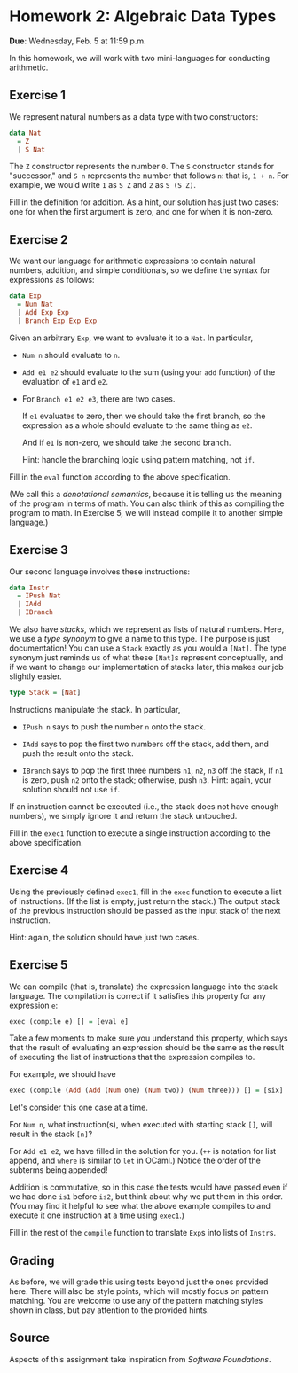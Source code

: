 # Homework 2: Algebraic Data Types

**Due**: Wednesday, Feb. 5 at 11:59 p.m.

In this homework, we will work with two mini-languages for conducting arithmetic.

## Exercise 1

We represent natural numbers as a data type with two constructors:

```Haskell
data Nat
  = Z
  | S Nat
```

The `Z` constructor represents the number `0`. The `S` constructor stands for
"successor," and `S n` represents the number that follows `n`: that is, `1 + n`.
For example, we would write `1` as `S Z` and `2` as `S (S Z)`.

Fill in the definition for addition. As a hint, our solution has just two cases:
one for when the first argument is zero, and one for when it is non-zero.

## Exercise 2

We want our language for arithmetic expressions to contain natural numbers,
addition, and simple conditionals, so we define the syntax for expressions
as follows:

```Haskell
data Exp
  = Num Nat
  | Add Exp Exp
  | Branch Exp Exp Exp
```

Given an arbitrary `Exp`, we want to evaluate it to a `Nat`. In particular,

-   `Num n` should evaluate to `n`.

-   `Add e1 e2` should evaluate to the sum
    (using your `add` function) of the evaluation of `e1` and `e2`.

-   For `Branch e1 e2 e3`, there are two cases.

    If `e1` evaluates to zero, then we should take the first branch, so the
    expression as a whole should evaluate to the same thing as `e2`.

    And if `e1` is non-zero, we should take the second branch.

    Hint: handle the branching logic using pattern matching, not `if`.

Fill in the `eval` function according to the above specification.

(We call this a _denotational semantics_, because it is telling us the
meaning of the program in terms of math. You can also think of this as
compiling the program to math. In Exercise 5, we will instead compile
it to another simple language.)

## Exercise 3

Our second language involves these instructions:

```Haskell
data Instr
  = IPush Nat
  | IAdd
  | IBranch
```

We also have _stacks_, which we represent as lists of natural numbers. Here, we
use a _type synonym_ to give a name to this type. The purpose is just
documentation! You can use a `Stack` exactly as you would a `[Nat]`.
The type synonym just reminds us of what these `[Nat]`s represent conceptually,
and if we want to change our implementation of stacks later, this makes our job
slightly easier.

```Haskell
type Stack = [Nat]
```

Instructions manipulate the stack. In particular,

- `IPush n` says to push the number `n` onto the stack.

- `IAdd` says to pop the first two numbers off the stack, add them, and push the
  result onto the stack.

- `IBranch` says to pop the first three numbers `n1`, `n2`, `n3` off the stack,
  If `n1` is zero, push `n2` onto the stack; otherwise, push `n3`.
  Hint: again, your solution should not use `if`.

If an instruction cannot be executed (i.e., the stack does not have enough
numbers), we simply ignore it and return the stack untouched.

Fill in the `exec1` function to execute a single instruction according to the
above specification.

## Exercise 4

Using the previously defined `exec1`, fill in the `exec` function to execute a
list of instructions. (If the list is empty, just return the stack.)
The output stack of the previous instruction should be
passed as the input stack of the next instruction.

Hint: again, the solution should have just two cases.

## Exercise 5

We can compile (that is, translate) the expression language into the stack
language. The compilation is correct if it satisfies this property for any
expression `e`:

```Haskell
exec (compile e) [] = [eval e]
```

Take a few moments to make sure you understand this property, which says that
the result of evaluating an expression should be the same as the result of
executing the list of instructions that the expression compiles to.

For example, we should have

```Haskell
exec (compile (Add (Add (Num one) (Num two)) (Num three))) [] = [six]
```

Let's consider this one case at a time.

For `Num n`, what instruction(s), when executed with starting stack `[]`,
will result in the stack `[n]`?

For `Add e1 e2`, we have filled in the solution for you.
(`++` is notation for list append, and `where` is similar to `let` in OCaml.)
Notice the order of the subterms being appended!

Addition is commutative, so in this case the tests would have passed even if
we had done `is1` before `is2`, but think about why we put them in this order.
(You may find it helpful to see what the above example compiles to and execute
it one instruction at a time using `exec1`.)

Fill in the rest of the `compile` function to translate `Exp`s into lists
of `Instr`s.

## Grading

As before, we will grade this using tests beyond just the ones provided here.
There will also be style points, which will mostly focus on pattern matching.
You are welcome to use any of the pattern matching styles shown in class,
but pay attention to the provided hints.

## Source

Aspects of this assignment take inspiration from _Software Foundations_.